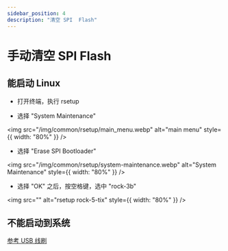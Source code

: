 ```yaml
---
sidebar_position: 4
description: "清空 SPI  Flash"
---
```


# 手动清空 SPI Flash

## 能启动 Linux

- 打开终端，执行 rsetup

- 选择 "System Maintenance"

<img src="/img/common/rsetup/main_menu.webp" alt="main menu" style={{ width: "80%" }} />

- 选择 "Erase SPI Bootloader"

<img src="/img/common/rsetup/system-maintenance.webp" alt="System Maintenance" style={{ width: "80%" }} />

- 选择 "OK" 之后，按空格键，选中 "rock-3b"

<img src="" alt="rsetup rock-5-tix" style={{ width: "80%" }} />

## 不能启动到系统

[参考 USB 线刷](/cm3i/rock3b/low-level-dev/maskrom)
